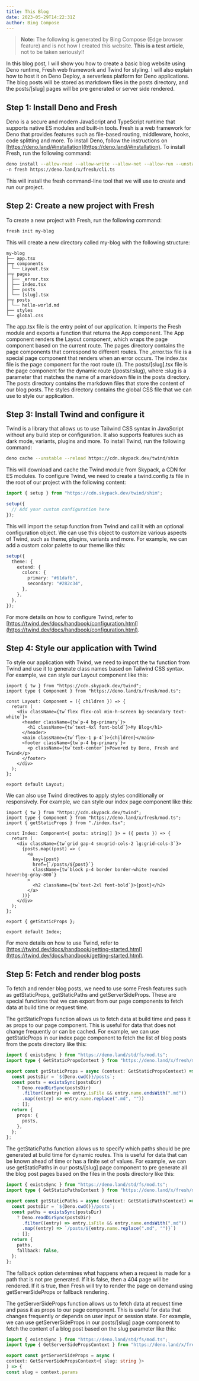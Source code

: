```yaml
---
title: This Blog
date: 2023-05-29T14:22:31Z
author: Bing Compose
---
```


> **Note:** The following is generated by Bing Compose (Edge browser feature)
> and is not how I created this website. **This is a test article**, not to be
> taken seriously!!

In this blog post, I will show you how to create a basic blog website using Deno
runtime, Fresh web framework and Twind for styling. I will also explain how to
host it on Deno Deploy, a serverless platform for Deno applications. The blog
posts will be stored as markdown files in the posts directory, and the
posts/[slug] pages will be pre generated or server side rendered.

## Step 1: Install Deno and Fresh

Deno is a secure and modern JavaScript and TypeScript runtime that supports
native ES modules and built-in tools. Fresh is a web framework for Deno that
provides features such as file-based routing, middleware, hooks, code splitting
and more. To install Deno, follow the instructions on
[https://deno.land/#installation](https://deno.land/#installation). To install
Fresh, run the following command:

```bash
deno install --allow-read --allow-write --allow-net --allow-run --unstable
-n fresh https://deno.land/x/fresh/cli.ts
```

This will install the fresh command-line tool that we will use to create and run
our project.

## Step 2: Create a new project with Fresh

To create a new project with Fresh, run the following command:

```bash
fresh init my-blog
```

This will create a new directory called my-blog with the following structure:

```text
my-blog
├── app.tsx
├─┬ components
│ └── Layout.tsx
├─┬ pages
│ ├── _error.tsx
│ ├── index.tsx
│ ├── posts
│ └── [slug].tsx
├─┬ posts
│ └── hello-world.md
├── styles
└── global.css
```

The app.tsx file is the entry point of our application. It imports the Fresh
module and exports a function that returns the App component. The App component
renders the Layout component, which wraps the page component based on the
current route. The pages directory contains the page components that correspond
to different routes. The _error.tsx file is a special page component that
renders when an error occurs. The index.tsx file is the page component for the
root route (/). The posts/[slug].tsx file is the page component for the dynamic
route (/posts/:slug), where :slug is a parameter that matches the name of a
markdown file in the posts directory. The posts directory contains the markdown
files that store the content of our blog posts. The styles directory contains
the global CSS file that we can use to style our application.

## Step 3: Install Twind and configure it

Twind is a library that allows us to use Tailwind CSS syntax in JavaScript
without any build step or configuration. It also supports features such as dark
mode, variants, plugins and more. To install Twind, run the following command:

```bash
deno cache --unstable --reload https://cdn.skypack.dev/twind/shim
```

This will download and cache the Twind module from Skypack, a CDN for ES
modules. To configure Twind, we need to create a twind.config.ts file in the
root of our project with the following content:

```ts
import { setup } from "https://cdn.skypack.dev/twind/shim";

setup({
  // Add your custom configuration here
});
```

This will import the setup function from Twind and call it with an optional
configuration object. We can use this object to customize various aspects of
Twind, such as theme, plugins, variants and more. For example, we can add a
custom color palette to our theme like this:

```ts
setup({
  theme: {
    extend: {
      colors: {
        primary: "#61dafb",
        secondary: "#282c34",
      },
    },
  },
});
```

For more details on how to configure Twind, refer to
[https://twind.dev/docs/handbook/configuration.html](https://twind.dev/docs/handbook/configuration.html).

## Step 4: Style our application with Twind

To style our application with Twind, we need to import the tw function from
Twind and use it to generate class names based on Tailwind CSS syntax. For
example, we can style our Layout component like this:

```tsx
import { tw } from "https://cdn.skypack.dev/twind";
import type { Component } from "https://deno.land/x/fresh/mod.ts";

const Layout: Component = ({ children }) => {
  return (
    <div className={tw`flex flex-col min-h-screen bg-secondary text-white`}>
      <header className={tw`p-4 bg-primary`}>
        <h1 className={tw`text-4xl font-bold`}>My Blog</h1>
      </header>
      <main className={tw`flex-1 p-4`}>{children}</main>
      <footer className={tw`p-4 bg-primary`}>
        <p className={tw`text-center`}>Powered by Deno, Fresh and Twind</p>
      </footer>
    </div>
  );
};

export default Layout;
```

We can also use Twind directives to apply styles conditionally or responsively.
For example, we can style our index page component like this:

```tsx
import { tw } from "https://cdn.skypack.dev/twind";
import type { Component } from "https://deno.land/x/fresh/mod.ts";
import { getStaticProps } from "./index.tsx";

const Index: Component<{ posts: string[] }> = ({ posts }) => {
  return (
    <div className={tw`grid gap-4 sm:grid-cols-2 lg:grid-cols-3`}>
      {posts.map((post) => (
        <a
          key={post}
          href={`/posts/${post}`}
          className={tw`block p-4 border border-white rounded hover:bg-gray-800`}
        >
          <h2 className={tw`text-2xl font-bold`}>{post}</h2>
        </a>
      ))}
    </div>
  );
};

export { getStaticProps };

export default Index;
```

For more details on how to use Twind, refer to
[https://twind.dev/docs/handbook/getting-started.html](https://twind.dev/docs/handbook/getting-started.html).

## Step 5: Fetch and render blog posts

To fetch and render blog posts, we need to use some Fresh features such as
getStaticProps, getStaticPaths and getServerSideProps. These are special
functions that we can export from our page components to fetch data at build
time or request time.

The getStaticProps function allows us to fetch data at build time and pass it as
props to our page component. This is useful for data that does not change
frequently or can be cached. For example, we can use getStaticProps in our index
page component to fetch the list of blog posts from the posts directory like
this:

```ts
import { existsSync } from "https://deno.land/std/fs/mod.ts";
import type { GetStaticPropsContext } from "https://deno.land/x/fresh/mod.ts";

export const getStaticProps = async (context: GetStaticPropsContext) => {
  const postsDir = `${Deno.cwd()}/posts`;
  const posts = existsSync(postsDir)
    ? Deno.readDirSync(postsDir)
      .filter((entry) => entry.isFile && entry.name.endsWith(".md"))
      .map((entry) => entry.name.replace(".md", ""))
    : [];
  return {
    props: {
      posts,
    },
  };
};
```

The getStaticPaths function allows us to specify which paths should be pre
generated at build time for dynamic routes. This is useful for data that can be
known ahead of time or has a finite set of values. For example, we can use
getStaticPaths in our posts/[slug] page component to pre generate all the blog
post pages based on the files in the posts directory like this:

```ts
import { existsSync } from "https://deno.land/std/fs/mod.ts";
import type { GetStaticPathsContext } from "https://deno.land/x/fresh/mod.ts";

export const getStaticPaths = async (context: GetStaticPathsContext) => {
  const postsDir = `${Deno.cwd()}/posts`;
  const paths = existsSync(postsDir)
    ? Deno.readDirSync(postsDir)
      .filter((entry) => entry.isFile && entry.name.endsWith(".md"))
      .map((entry) => `/posts/${entry.name.replace(".md", "")}`)
    : [];
  return {
    paths,
    fallback: false,
  };
};
```

The fallback option determines what happens when a request is made for a path
that is not pre generated. If it is false, then a 404 page will be rendered. If
it is true, then Fresh will try to render the page on demand using
getServerSideProps or fallback rendering.

The getServerSideProps function allows us to fetch data at request time and pass
it as props to our page component. This is useful for data that changes
frequently or depends on user input or session state. For example, we can use
getServerSideProps in our posts/[slug] page component to fetch the content of a
blog post based on the slug parameter like this:

```ts
import { existsSync } from "https://deno.land/std/fs/mod.ts";
import type { GetServerSidePropsContext } from "https://deno.land/x/fresh/mod.ts";

export const getServerSideProps = async (
context: GetServerSidePropsContext<{ slug: string }>
) => {
const slug = context.params
```
